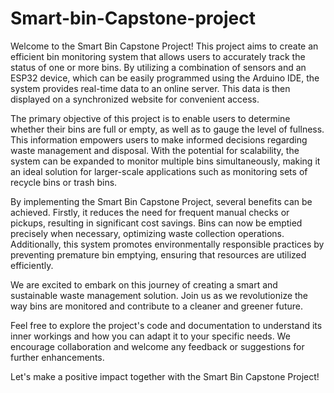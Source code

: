 # Smart-bin-Capstone-project

Welcome to the Smart Bin Capstone Project! This project aims to create an efficient bin monitoring system that allows users to accurately track the status of one or more bins. By utilizing a combination of sensors and an ESP32 device, which can be easily programmed using the Arduino IDE, the system provides real-time data to an online server. This data is then displayed on a synchronized website for convenient access.

The primary objective of this project is to enable users to determine whether their bins are full or empty, as well as to gauge the level of fullness. This information empowers users to make informed decisions regarding waste management and disposal. With the potential for scalability, the system can be expanded to monitor multiple bins simultaneously, making it an ideal solution for larger-scale applications such as monitoring sets of recycle bins or trash bins.

By implementing the Smart Bin Capstone Project, several benefits can be achieved. Firstly, it reduces the need for frequent manual checks or pickups, resulting in significant cost savings. Bins can now be emptied precisely when necessary, optimizing waste collection operations. Additionally, this system promotes environmentally responsible practices by preventing premature bin emptying, ensuring that resources are utilized efficiently.

We are excited to embark on this journey of creating a smart and sustainable waste management solution. Join us as we revolutionize the way bins are monitored and contribute to a cleaner and greener future.

Feel free to explore the project's code and documentation to understand its inner workings and how you can adapt it to your specific needs. We encourage collaboration and welcome any feedback or suggestions for further enhancements.

Let's make a positive impact together with the Smart Bin Capstone Project!
